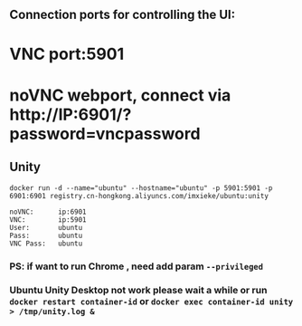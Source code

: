 ## Connection ports for controlling the UI:
# VNC port:5901
# noVNC webport, connect via http://IP:6901/?password=vncpassword

## Unity 

`docker run -d --name="ubuntu" --hostname="ubuntu" -p 5901:5901 -p 6901:6901 registry.cn-hongkong.aliyuncs.com/imxieke/ubuntu:unity`

```
noVNC: 		ip:6901 
VNC: 		ip:5901
User: 		ubuntu
Pass: 		ubuntu
VNC Pass: 	ubuntu
```

### PS: if want to run Chrome , need add param `--privileged`
### Ubuntu Unity Desktop not work please wait a while or run ` docker restart container-id ` or `docker exec container-id unity > /tmp/unity.log & `
